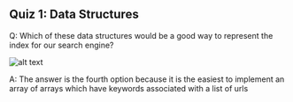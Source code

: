 ## Quiz 1: Data Structures

Q: Which of these data structures would be a good way to represent the index for our search engine?

![alt text](./media/quiz-01-data-stuctures.JPG "data structures quiz")

A: The answer is the fourth option because it is the easiest to implement an array of arrays which have keywords associated with a list of urls
